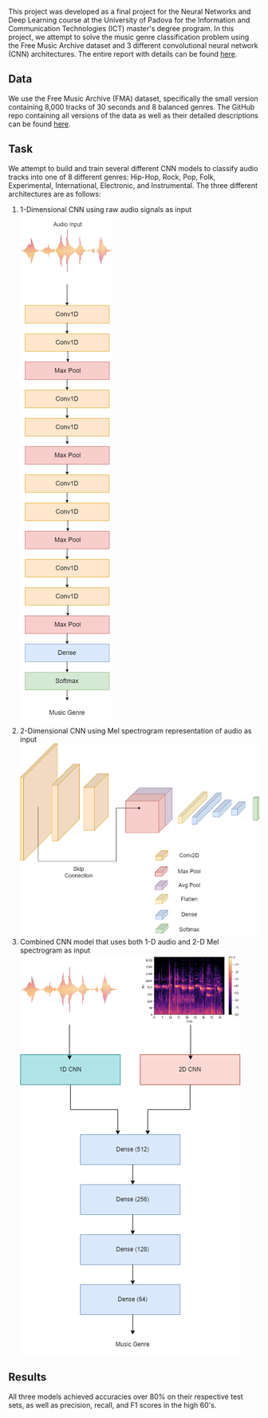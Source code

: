 This project was developed as a final project for the Neural Networks and Deep Learning course at the University of Padova for the Information and Communication Technologies (ICT) master's degree program. In this project, we attempt to solve the music genre classification problem using the Free Music Archive dataset and 3 different convolutional neural network (CNN) architectures. The entire report with details can be found [here](NNDL_Final_Project_Nico_Ortiz_de_Zarate.pdf).

## Data
We use the Free Music Archive (FMA) dataset, specifically the small version containing 8,000 tracks of 30 seconds and 8 balanced genres. The GitHub repo containing all versions of the data as well as their detailed descriptions can be found [here](https://github.com/mdeff/fma).


## Task 
We attempt to build and train several different CNN models to classify audio tracks into one of 8 different genres:  Hip-Hop, Rock, Pop, Folk, Experimental, International, Electronic, and Instrumental. The three different architectures are as follows:

1. 1-Dimensional CNN using raw audio signals as input
![1-Dimensional model architecture](https://github.com/nortizde/Music-Genre-Classification/blob/main/figures/oneDmodel.png)
3. 2-Dimensional CNN using Mel spectrogram representation of audio as input
![2-Dimensional model architecture](https://github.com/nortizde/Music-Genre-Classification/blob/main/figures/twoDmodel.png)
5. Combined CNN model that uses both 1-D audio and 2-D Mel spectrogram as input
![Combined model architecture](https://github.com/nortizde/Music-Genre-Classification/blob/main/figures/combinedModel.png)

## Results
All three models achieved accuracies over 80% on their respective test sets, as well as precision, recall, and F1 scores in the high 60's. 
